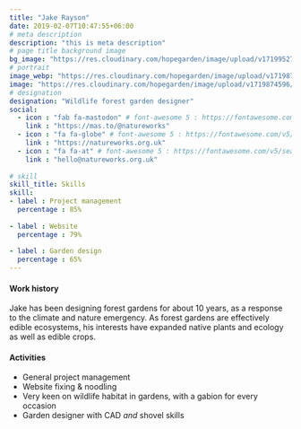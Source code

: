 ```yaml
---
title: "Jake Rayson"
date: 2019-02-07T10:47:55+06:00
# meta description
description: "this is meta description"
# page title background image
bg_image: "https://res.cloudinary.com/hopegarden/image/upload/v1719952740/title-poppy.webp"
# portrait
image_webp: "https://res.cloudinary.com/hopegarden/image/upload/v1719874596/jake-askance.jpg"
image: "https://res.cloudinary.com/hopegarden/image/upload/v1719874596/jake-askance.jpg"
# designation
designation: "Wildlife forest garden designer"
social:
  - icon : "fab fa-mastodon" # font-awesome 5 : https://fontawesome.com/v5/search
    link : "https://mas.to/@natureworks"
  - icon : "fa fa-globe" # font-awesome 5 : https://fontawesome.com/v5/search
    link : "https://natureworks.org.uk"
  - icon : "fa fa-at" # font-awesome 5 : https://fontawesome.com/v5/search
    link : "hello@natureworks.org.uk"
 
# skill
skill_title: Skills
skill:
- label : Project management
  percentage : 85%
  
- label : Website
  percentage : 79%
  
- label : Garden design
  percentage : 65%
---
```


#### Work history
Jake has been designing forest gardens for about 10 years, as a response to the climate and nature emergency. As forest gardens are effectively edible ecosystems, his interests have expanded native plants and ecology as well as edible crops.

#### Activities
* General project management
* Website fixing & noodling
* Very keen on wildlife habitat in gardens, with a gabion for every occasion
* Garden designer with CAD *and* shovel skills 
